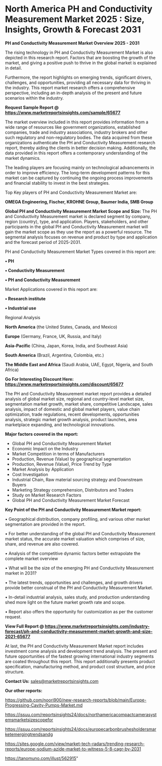 # North America PH and Conductivity Measurement Market 2025 : Size, Insights, Growth & Forecast 2031

<Strong> PH and Conductivity Measurement Market Overview 2025 - 2031</strong>

The rising technology in PH and Conductivity Measurement Market is also depicted in this research report. Factors that are boosting the growth of the market, and giving a positive push to thrive in the global market is explained in detail.

Furthermore, the report highlights on emerging trends, significant drivers, challenges, and opportunities, providing all necessary data for thriving in the industry. This report market research offers a comprehensive perspective, including an in-depth analysis of the present and future scenarios within the industry.

<strong>Request Sample Report @ <a href=https://www.marketreportsinsights.com/sample/65677>https://www.marketreportsinsights.com/sample/65677</a></strong>

The market overview included in this report provides information from a wide range of resources like government organizations, established companies, trade and industry associations, industry brokers and other such regulatory and non-regulatory bodies. The data acquired from these organizations authenticate the PH and Conductivity Measurement research report, thereby aiding the clients in better decision making. Additionally, the data provided in this report offers a contemporary understanding of the market dynamics.

The leading players are focusing mainly on technological advancements in order to improve efficiency. The long-term development patterns for this market can be captured by continuing the ongoing process improvements and financial stability to invest in the best strategies.

Top Key players of PH and Conductivity Measurement Market are:

<strong>OMEGA Engineering, Fischer, KROHNE Group, Baumer India, SMB Group</strong>

<strong><b>Global PH and Conductivity Measurement Market Scope and Size:</b></strong>
The PH and Conductivity Measurement market is declared segment by company, region (country), type, and application. Players, stakeholders, and other participants in the global PH and Conductivity Measurement market will gain the market scope as they use the report as a powerful resource. The segmental analysis focuses on revenue and product by type and application and the forecast period of 2025-2031.

PH and Conductivity Measurement Market Types covered in this report are:

<strong>• PH

• Conductivity Measurement

• PH and Conductivity Measurement</strong>

Market Applications covered in this report are:

<strong>• Research institute

• Industrial use</strong> 

Regional Analysis

<strong>North America</strong> (the United States, Canada, and Mexico)

<strong>Europe</strong> (Germany, France, UK, Russia, and Italy)

<strong>Asia-Pacific</strong> (China, Japan, Korea, India, and Southeast Asia)

<strong>South America</strong> (Brazil, Argentina, Colombia, etc.)

<strong>The Middle East and Africa</strong> (Saudi Arabia, UAE, Egypt, Nigeria, and South Africa)

<strong>Go For Interesting Discount Here: <a href=https://www.marketreportsinsights.com/discount/65677>https://www.marketreportsinsights.com/discount/65677</a></strong>

The PH and Conductivity Measurement market report provides a detailed analysis of global market size, regional and country-level market size, segmentation market growth, market share, competitive Landscape, sales analysis, impact of domestic and global market players, value chain optimization, trade regulations, recent developments, opportunities analysis, strategic market growth analysis, product launches, area marketplace expanding, and technological innovations.

<strong><b>Major factors covered in the report:</b></strong>
<ul>
  <li>Global PH and Conductivity Measurement Market </li>
  <li>Economic Impact on the Industry</li>
  <li>Market Competition in terms of Manufacturers</li>
  <li>Production, Revenue (Value) by geographical segmentation</li>
  <li>Production, Revenue (Value), Price Trend by Type</li>
  <li>Market Analysis by Application</li>
  <li>Cost Investigation</li>
  <li>Industrial Chain, Raw material sourcing strategy and Downstream Buyers</li>
  <li>Marketing Strategy comprehension, Distributors and Traders</li>
  <li>Study on Market Research Factors</li>
  <li>Global PH and Conductivity Measurement Market Forecast</li>
</ul>

<strong><b>Key Point of the PH and Conductivity Measurement Market report:</b></strong>

• Geographical distribution, company profiling, and various other market segmentation are provided in the report.

• For better understanding of the global PH and Conductivity Measurement market status, the accurate market valuation which comprises of size, share, and revenue are also covered.

• Analysis of the competitive dynamic factors better extrapolate the complete market overview

• What will be the size of the emerging PH and Conductivity Measurement market in 2031?

• The latest trends, opportunities and challenges, and growth drivers provide better construal of the PH and Conductivity Measurement Market.

• In-detail industrial analysis, sales study, and production understanding shed more light on the future market growth rate and scope.

• Report also offers the opportunity for customization as per the customer request.

<strong><b>View Full Report @ <a href=https://www.marketreportsinsights.com/industry-forecast/ph-and-conductivity-measurement-market-growth-and-size-2021-65677>https://www.marketreportsinsights.com/industry-forecast/ph-and-conductivity-measurement-market-growth-and-size-2021-65677</a></b></strong>


At last, the PH and Conductivity Measurement Market report includes investment come analysis and development trend analysis. The present and future opportunities of the fastest growing international industry segments are coated throughout this report. This report additionally presents product specification, manufacturing method, and product cost structure, and price structure.

<strong>Contact Us:</strong>
sales@marketreportsinsights.com

<strong>Our other reports:</strong>

<a href=https://github.com/noori900/new-research-reports/blob/main/Europe-Progressing-Cavity-Pumps-Market.md>https://github.com/noori900/new-research-reports/blob/main/Europe-Progressing-Cavity-Pumps-Market.md</a>

<a href=https://issuu.com/reportsinsights24/docs/northamericacompactcamerasystemsmarketsizescopefor>https://issuu.com/reportsinsights24/docs/northamericacompactcamerasystemsmarketsizescopefor</a>

<a href=https://issuu.com/reportsinsights24/docs/europecarbonbrushesholdersmarketemergingtrendsandg>https://issuu.com/reportsinsights24/docs/europecarbonbrushesholdersmarketemergingtrendsandg</a>

<a href=https://sites.google.com/view/market-tech-radars/trending-research-reports/europe-sodium-azide-market-to-witness-5-8-cagr-by-2031>https://sites.google.com/view/market-tech-radars/trending-research-reports/europe-sodium-azide-market-to-witness-5-8-cagr-by-2031</a>

<a href=https://tanomuno.com/illust/562915>https://tanomuno.com/illust/562915</a>"
